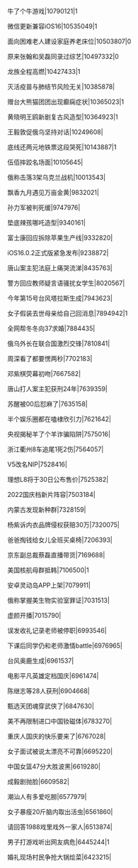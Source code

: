 牛了个牛游戏|10790121|1

微信更新兼容iOS16|10535049|1

面向困难老人建设家庭养老床位|10503807|0

原来张翰和吴磊同录过综艺|10497332|0

龙族全程高燃|10427433|1

灭活疫苗与肺结节风险无关|10385878|

赠台大熊猫团团出现癫痫症状|10365023|1

黄晓明王鸥新剧复古风造型|10364923|1

王毅敦促俄乌坚持对话|10249608|

底线还两元地铁票这段哭死|10143887|1

伍佰摔跤名场面|10105645|

俄称击落3架乌克兰战机|10013543|

飘香九月遇见万亩金黄|9832021|

孙力军被判死缓|9747976|

垫底辣孩哪吒造型|9340161|

富士康回应拆除苹果生产线|9332820|

iOS16.0.2正式版紧急发布|9238872|

唐山案主犯法庭上痛哭流涕|8435763|

警方回应教师疑言语骚扰女学生|8020567|

今年第15号台风塔拉斯生成|7943623|

女子假装去世母亲给自己回消息|7894942|1

全网帮冬冬向37求婚|7884435|

俄乌外长在联合国激烈交锋|7810841|

周深看了都要愣两秒|7702183|

邓紫棋荧幕初吻|7667582|

唐山打人案主犯获刑24年|7639359|

苏醒被00后怼麻了|7635158|

半个娱乐圈都在嗑棣欣引力|7621642|

央视揭秘羊了个羊诈骗陷阱|7575016|

浙江衢州8车追尾1死2伤|7564057|

V5改名NIP|7528416|

理想L8将于30日公布售价|7525382|

2022国庆档新片阵容|7503184|

内蒙古发现新种群|7328159|

杨紫诉内衣品牌侵权获赔30万|7320075|

爸爸掏钱给女儿全班买桌椅|7206393|

京东副总裁蔡磊直播带货|7169688|

美国核航母群抵韩|7106500|1

安卓灵动岛APP上架|7079911|

俄称掌握美生物实验室罪证|7031513|

虚颜开播|7015790|

误发收礼记录老师被停职|6993546|

下课后同学仍和老师激情battle|6976965|

台风奥鹿生成|6961537|

电影平凡英雄定档国庆|6961474|

陈继志等28人获刑|6904668|

甄选天团魂穿武侠了|6847630|

美不再限制进口中国钕磁体|6783270|

重庆人国庆的快乐要来了|6767028|

女子面试被说太漂亮不可靠|6695220|

中国女篮47分大胜波黑|6619280|

成毅剧抛脸|6609582|

潮汕人有多爱吃朥|6577979|

女子暴瘦20斤脑内取出活虫|6561860|

请回答1988戏里戏外一家人|6513874|

男子打游戏听出网友病危|6445244|1

婚礼现场村民争抢大锅烩菜|6423215|

